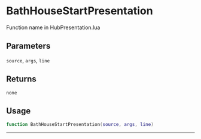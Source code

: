 # BathHouseStartPresentation
Function name in HubPresentation.lua
## Parameters
`source`, `args`, `line`
## Returns
`none`
## Usage
```lua
function BathHouseStartPresentation(source, args, line)
```
---
